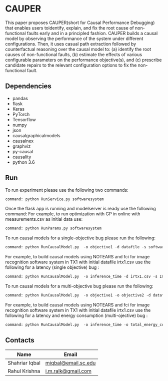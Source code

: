 # CAUPER
This paper proposes CAUPER(short for Causal Performance Debugging) that enables users toidentify, explain, and 
fix the root cause of non-functional faults early and in a principled fashion. CAUPER builds a causal model by 
observing the performance of the system under different configurations. Then, it uses casual path extraction 
followed by counterfactual reasoning over the causal model to:  (a) identify the root causes of non-functional faults, 
(b) estimate the effects of various configurable parameters on the performance objective(s), and (c) prescribe candidate 
repairs to the relevant configuration options to fix the non-functional fault. 
## Dependencies
* pandas    
* flask 
* Keras 
* PyTorch 
* Tensorflow
* numpy  
* json  
* causalgraphicalmodels 
* causalnex 
* graphviz 
* py-causal 
* causality  
* python 3.6
## Run
To run experiment please use the following two commands:
```python
command: python RunService.py softwaresystem
```
Once the flask app is running and modelserver is ready use the following command: 
For example, to run optimization with GP in online with measurements.csv as initial data use: 
```python
command: python RunParams.py softwaresystem
```

To run causal models for a single-objective bug please run the following:
```python
command: python RunCausalModel.py  -o objective1 -d datafile -s softwaresystem -k hardwaresystem
```
For example, to build causal models using NOTEARS and fci for image recognition software 
system in TX1 with initial datafile irtx1.csv use the following for a latency (single objective) bug : 
```python
command: python RunCausalModel.py  -o inference_time -d irtx1.csv -s Image -k TX1
```

To run causal models for a multi-objective bug please run the following:
```python
command: python RunCausalModel.py  -o objective1 -o objective2 -d datafile -s softwaresystem -k hardwaresystem
```
For example, to build causal models using NOTEARS and fci for image recognition software 
system in TX1 with initial datafile irtx1.csv use the following for a latency and energy consumption (multi-ojective) bug : 
```python
command: python RunCausalModel.py  -o inference_time -o total_energy_consumption -d irtx1.csv -s Image -k TX1
```
## Contacts
|Name|Email|     
|---------------|------------------|      
|Shahriar Iqbal|miqbal@email.sc.edu|      
|Rahul Krishna|i.m.ralk@gmail.com|
